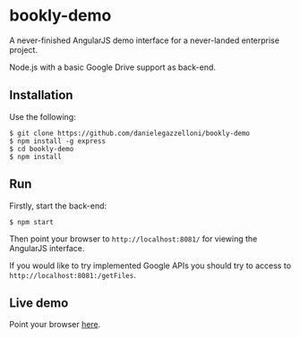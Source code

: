 # bookly-demo
A never-finished AngularJS demo interface for a never-landed enterprise project. 

Node.js with a basic Google Drive support as back-end.

## Installation
Use the following:

    $ git clone https://github.com/danielegazzelloni/bookly-demo
    $ npm install -g express
    $ cd bookly-demo 
    $ npm install

## Run
Firstly, start the back-end:

    $ npm start

Then point your browser to `http://localhost:8081/` for viewing the AngularJS interface.

If you would like to try implemented Google APIs you should try to access to `http://localhost:8081:/getFiles`.

## Live demo
Point your browser [here](http://www.danielegazzelloni.com/demos/bookly-demo/public/).
